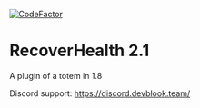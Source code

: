 
[![CodeFactor](https://www.codefactor.io/repository/github/devblook/recover-health/badge)](https://www.codefactor.io/repository/github/devblook/recover-health)

# RecoverHealth 2.1

A plugin of a totem in 1.8

Discord support: https://discord.devblook.team/

